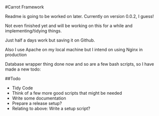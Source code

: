 #Carrot Framework

Readme is going to be worked on later. Currently on version 0.0.2, I guess!

Not even finished yet and will be working on this for a while and implementing/tidying things.

Just half a days work but saving it on Github.

Also I use Apache on my local machine but I intend on using Nginx in production

Database wrapper thing done now and so are a few bash scripts, so I have made a new todo:

##Todo

* Tidy Code
* Think of a few more good scripts that might be needed
* Write some documentation
* Prepare a release setup?
* Relating to above: Write a setup script?